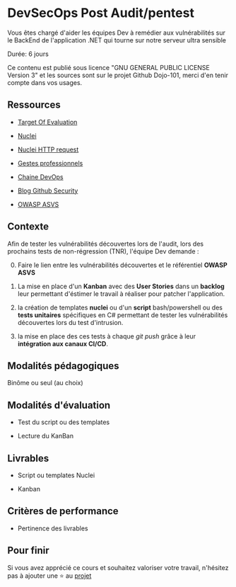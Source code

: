 # DevSecOps Post Audit/pentest

Vous êtes chargé d'aider les équipes Dev à remédier aux vulnérabilités sur le BackEnd de l'application .NET qui tourne sur notre serveur ultra sensible

Durée: 6 jours

Ce contenu est publié sous licence "GNU GENERAL PUBLIC LICENSE Version 3" et les sources sont sur le projet Github Dojo-101, merci d'en tenir compte dans vos usages.

## Ressources

* [Target Of Evaluation](https://github.com/Aif4thah/VulnerableLightApp)

* [Nuclei](https://github.com/projectdiscovery/nuclei)

* [Nuclei HTTP request](https://docs.projectdiscovery.io/templates/protocols/http/basic-http)

* [Gestes professionnels](https://github.com/Aif4thah/Dojo-101)

* [Chaine DevOps](https://learn.microsoft.com/fr-fr/azure/cloud-adoption-framework/ready/considerations/devops-toolchain#azure-devops-and-github-toolchain)

* [Blog Github Security](https://github.blog/category/security/)

* [OWASP ASVS](https://owasp.org/www-project-application-security-verification-standard/)

## Contexte

Afin de tester les vulnérabilités découvertes lors de l'audit, lors des prochains tests de non-régression (TNR), l'équipe Dev demande : 

0. Faire le lien entre les vulnérabilités découvertes et le référentiel **OWASP ASVS**

1. La mise en place d'un **Kanban** avec des **User Stories** dans un **backlog** leur permettant d'éstimer le travail à réaliser pour patcher l'application. 

2. la création de templates **nuclei** ou d'un **script** bash/powershell ou des **tests unitaires** spécifiques en C# permettant de tester les vulnérabilités découvertes lors du test d'intrusion.

3. la mise en place des ces tests à chaque *git push* grâce à leur **intégration aux canaux CI/CD**.


## Modalités pédagogiques

Binôme ou seul (au choix)

## Modalités d'évaluation

* Test du script ou des templates

* Lecture du KanBan


## Livrables

* Script ou templates Nuclei

* Kanban


## Critères de performance

* Pertinence des livrables

## Pour finir

Si vous avez apprécié ce cours et souhaitez valoriser votre travail, n'hésitez pas à ajouter une ⭐ au [projet](https://github.com/Aif4thah/Dojo-101)